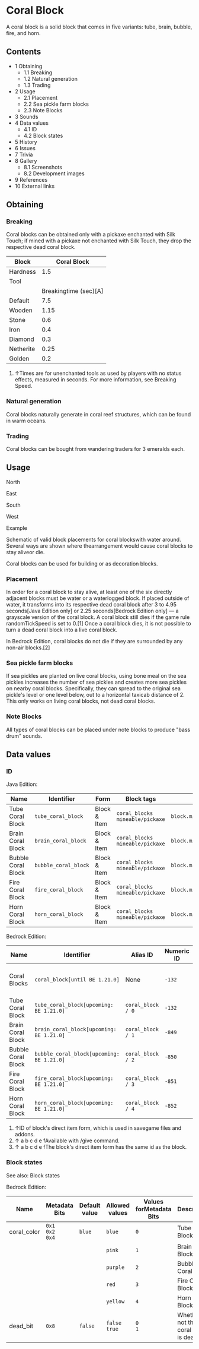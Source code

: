 # Coral Block
A coral block is a solid block that comes in five variants: tube, brain, bubble, fire, and horn.

## Contents
- 1 Obtaining
	- 1.1 Breaking
	- 1.2 Natural generation
	- 1.3 Trading
- 2 Usage
	- 2.1 Placement
	- 2.2 Sea pickle farm blocks
	- 2.3 Note Blocks
- 3 Sounds
- 4 Data values
	- 4.1 ID
	- 4.2 Block states
- 5 History
- 6 Issues
- 7 Trivia
- 8 Gallery
	- 8.1 Screenshots
	- 8.2 Development images
- 9 References
- 10 External links

## Obtaining
### Breaking
Coral blocks can be obtained only with a pickaxe enchanted with Silk Touch; if mined with a pickaxe not enchanted with Silk Touch, they drop the respective dead coral block.

| Block     | Coral Block           |
|-----------|-----------------------|
| Hardness  | 1.5                   |
| Tool      |                       |
|           | Breakingtime (sec)[A] |
| Default   | 7.5                   |
| Wooden    | 1.15                  |
| Stone     | 0.6                   |
| Iron      | 0.4                   |
| Diamond   | 0.3                   |
| Netherite | 0.25                  |
| Golden    | 0.2                   |

1. ↑Times are for unenchanted tools as used by players with no status effects, measured in seconds. For more information, see Breaking Speed.

### Natural generation
Coral blocks naturally generate in coral reef structures, which can be found in warm oceans.

### Trading
Coral blocks can be bought from wandering traders for 3 emeralds each.

## Usage


North



































East



































South



































West



































Example




































Schematic of valid block placements for coral blockswith water around. Several ways are shown where thearrangement would cause coral blocks to stay aliveor die.


Coral blocks can be used for building or as decoration blocks.

### Placement
In order for a coral block to stay alive, at least one of the six directly adjacent blocks must be water or a waterlogged block. If placed outside of water, it transforms into its respective dead coral block after 3 to 4.95 seconds‌[Java Edition  only] or 2.25 seconds‌[Bedrock Edition  only] — a grayscale version of the coral block. A coral block still dies if the game rule randomTickSpeed is set to 0.[1] Once a coral block dies, it is not possible to turn a dead coral block into a live coral block.

In Bedrock Edition, coral blocks do not die if they are surrounded by any non-air blocks.[2]

### Sea pickle farm blocks
If sea pickles are planted on live coral blocks, using bone meal on the sea pickles increases the number of sea pickles and creates more sea pickles on nearby coral blocks. Specifically, they can spread to the original sea pickle's level or one level below, out to a horizontal taxicab distance of 2. This only works on living coral blocks, not dead coral blocks.

### Note Blocks
All types of coral blocks can be placed under note blocks to produce "bass drum" sounds.

## Data values
### ID
Java Edition:

| Name               | Identifier           | Form         | Block tags                            | Translation key                      |
|--------------------|----------------------|--------------|---------------------------------------|--------------------------------------|
| Tube Coral Block   | `tube_coral_block`   | Block & Item | `coral_blocks`<br/>`mineable/pickaxe` | `block.minecraft.tube_coral_block`   |
| Brain Coral Block  | `brain_coral_block`  | Block & Item | `coral_blocks`<br/>`mineable/pickaxe` | `block.minecraft.brain_coral_block`  |
| Bubble Coral Block | `bubble_coral_block` | Block & Item | `coral_blocks`<br/>`mineable/pickaxe` | `block.minecraft.bubble_coral_block` |
| Fire Coral Block   | `fire_coral_block`   | Block & Item | `coral_blocks`<br/>`mineable/pickaxe` | `block.minecraft.fire_coral_block`   |
| Horn Coral Block   | `horn_coral_block`   | Block & Item | `coral_blocks`<br/>`mineable/pickaxe` | `block.minecraft.horn_coral_block`   |

Bedrock Edition:

| Name               | Identifier                                 | Alias ID          | Numeric ID | Form                       | Item ID[i 1]   | Translation key                                                                                                                                                     |
|--------------------|--------------------------------------------|-------------------|------------|----------------------------|----------------|---------------------------------------------------------------------------------------------------------------------------------------------------------------------|
| Coral Blocks       | `coral_block‌[until BE 1.21.0]`            | None              | `-132`     | Block & Giveable Item[i 2] | Identical[i 3] | `tile.coral_block.blue.name`<br/>`tile.coral_block.pink.name`<br/>`tile.coral_block.purple.name`<br/>`tile.coral_block.red.name`<br/>`tile.coral_block.yellow.name` |
| Tube Coral Block   | `tube_coral_block‌[upcoming: BE 1.21.0]`   | `coral_block / 0` | `-132`     | Block & Giveable Item[i 2] | Identical[i 3] | `tile.coral_block.blue.name`                                                                                                                                        |
| Brain Coral Block  | `brain_coral_block‌[upcoming: BE 1.21.0]`  | `coral_block / 1` | `-849`     | Block & Giveable Item[i 2] | Identical[i 3] | `tile.coral_block.pink.name`                                                                                                                                        |
| Bubble Coral Block | `bubble_coral_block‌[upcoming: BE 1.21.0]` | `coral_block / 2` | `-850`     | Block & Giveable Item[i 2] | Identical[i 3] | `tile.coral_block.purple.name`                                                                                                                                      |
| Fire Coral Block   | `fire_coral_block‌[upcoming: BE 1.21.0]`   | `coral_block / 3` | `-851`     | Block & Giveable Item[i 2] | Identical[i 3] | `tile.coral_block.red.name`                                                                                                                                         |
| Horn Coral Block   | `horn_coral_block‌[upcoming: BE 1.21.0]`   | `coral_block / 4` | `-852`     | Block & Giveable Item[i 2] | Identical[i 3] | `tile.coral_block.yellow.name`                                                                                                                                      |

1. ↑ID of block's direct item form, which is used in savegame files and addons.
2. ↑ a b c d e fAvailable with /give command.
3. ↑ a b c d e fThe block's direct item form has the same id as the block.

### Block states
See also: Block states

Bedrock Edition:

| Name        | Metadata Bits             | Default value | Allowed values     | Values forMetadata Bits | Description                              |
|-------------|---------------------------|---------------|--------------------|-------------------------|------------------------------------------|
| coral_color | `0x1`<br/>`0x2`<br/>`0x4` | `blue`        | `blue`             | `0`                     | Tube Coral Block                         |
|             |                           |               | `pink`             | `1`                     | Brain Coral Block                        |
|             |                           |               | `purple`           | `2`                     | Bubble Coral Block                       |
|             |                           |               | `red`              | `3`                     | Fire Coral Block                         |
|             |                           |               | `yellow`           | `4`                     | Horn Coral Block                         |
| dead_bit    | `0x8`                     | `false`       | `false`<br/>`true` | `0`<br/>`1`             | Whether or not this coral block is dead. |



